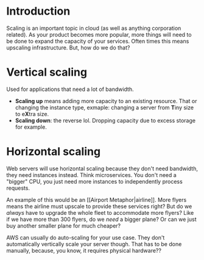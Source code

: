# Introduction
Scaling is an important topic in cloud (as well as anything corporation related). As your product becomes more popular, more things will need to be done to expand the capacity of your services. Often times this means upscaling infrastructure. But, how do we do that?
# Vertical scaling
Used for applications that need a lot of bandwidth. 
- **Scaling up** means adding more capacity to an existing resource. That or changing the instance type, exmaple: changing a server from **T**iny size to e**X**tra size.
- **Scaling down**: the reverse lol. Dropping capacity due to excess storage for example.
# Horizontal scaling
Web servers will use horizontal scaling because they don't need bandwidth, they need instances instead. Think microservices. You don't need a "bigger" CPU, you just need more instances to independently process requests.

An example of this would be an [[Airport Metaphor|airline]]. More flyers means the airline must upscale to provide these services right? But do we *always* have to upgrade the whole fleet to accommodate more flyers? Like if we have more than 300 flyers, do we *need* a bigger plane? Or can we just buy another smaller plane for much cheaper?

AWS can usually do auto-scaling for your use case. They don't automatically vertically scale your server though. That has to be done manually, because, you know, it requires physical hardware??